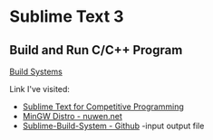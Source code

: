 # Sublime Text 3


## Build and Run C/C++ Program ##
[Build Systems](https://www.sublimetext.com/docs/3/build_systems.html)

Link I've visited:
* [Sublime Text for Competitive Programming](http://ketangupta.in/blog/competitive/sublimetext/2016/06/28/sublime-text-competitive-programming/)
* [MinGW Distro - nuwen.net](https://nuwen.net/mingw.html) 
* [Sublime-Build-System - Github](https://github.com/shikharkunal99/Sublime-Build-System) -input output file
